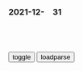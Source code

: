 ### 2021-12-　31

```note
```

<table id="tbc" style="white-space:pre-wrap">
</table>
<button onclick="toggleb()">toggle</button>
<button onclick="loadparse()">loadparse</button>
<br>
<!-- 🌸<br>🍅-　-🍑<hr>🍀 -->
<pre>
<textarea rows="30" cols="100" style="display: none" id="tar">

<font size="2"><b>
你尽管吃！j察叔叔那边我去解释！,美食,菜谱,好看视频</b></font><br>
https://haokan.baidu.com/v?vid=9596389359427457638&sfrom=baidu-feed

<font size="1" style="color:#DCDCDC"><b>2021/12/31 下午11:53:40</b></font><br>

<font size="2"><b>
gj空间站面临挑战，太空战争将要发生，日漫是预言家吧！</b></font><br>
https://mbd.baidu.com/newspage/data/landingsuper?context=%7B%22nid%22%3A%22news_9349065349849903449%22%7D&n_type=-1&p_from=-1

https://pics7.baidu.com/feed/0bd162d9f2d3572c65b830c3f984c42e63d0c3fc.jpeg?token=90121e9304c9458a4631cea0c1a1adbf&.jpg

<font size="1" style="color:#DCDCDC"><b>2021/12/31 下午11:30:44</b></font><br>

<font size="2"><b>
韩gz府很清醒，韩gmz很上头：71.8%认为zg是最大gj威胁</b></font><br>
https://mbd.baidu.com/newspage/data/landingsuper?context=%7B%22nid%22%3A%22news_9262884481622436503%22%7D&n_type=-1&p_from=-1

<font size="1" style="color:#DCDCDC"><b>2021/12/31 下午11:27:29</b></font><br>

<font size="2"><b>
不可思议的磁力加速器，将小球放在磁轨上，有趣的现象发生了,科学,科普,好看视频</b></font><br>
https://haokan.baidu.com/v?vid=9875657282753368216&sfrom=baidu-feed

<font size="1" style="color:#DCDCDC"><b>2021/12/31 下午9:15:47</b></font><br>

<font size="2"><b>
三户养一个b，七户养一个g，蜀h均户只有三口人，怎么能不灭</b></font><br>
https://mbd.baidu.com/newspage/data/landingsuper?context=%7B%22nid%22%3A%22news_9464537504091887334%22%7D&n_type=-1&p_from=-1

<font size="1" style="color:#DCDCDC"><b>2021/12/31 下午8:30:03</b></font><br>

<font size="2"><b>
又一日货“神话”破灭！但尴尬的，却是我们中国人！</b></font><br>
https://mbd.baidu.com/newspage/data/landingsuper?context=%7B%22nid%22%3A%22news_9232566891613561614%22%7D&n_type=-1&p_from=-1

日本高山市的一家食品批发公司——高山水产青果被检查人员发现，在销售的3万条日本鳗鱼中掺杂了6640条zg鳗鱼，并谎称是日本鳗鱼，高价卖出。

<font size="1" style="color:#DCDCDC"><b>2021/12/31 下午8:28:11</b></font><br>

<font size="2"><b>
我有个情妇，是因为我... - @电影记录员的微博 - 微博</b></font><br>
https://weibo.com/6218080306/K72AYcABf

我有个情妇，是因为我有个老婆；因为我有老婆，所以我才有情妇。——《江湖告急》。 ​​​
https://wx2.sinaimg.cn/mw2000/006MOqJQly1goq7adousoj30dl07sgrv.jpg

<font size="1" style="color:#DCDCDC"><b>2021/12/31 下午6:19:38</b></font><br>

<font size="2"><b>
年终别去赌：你永远赢不了“凯利公式”</b></font><br>
https://mbd.baidu.com/newspage/data/landingsuper?context=%7B%22nid%22%3A%22news_9412993833617784455%22%7D&n_type=-1&p_from=-1

你觉得游戏是公平的，一正一反，均为50%概率，按照大数定律来说，这是必然规律。然而，你有没有想过，正是这种你以为的“公平”，让你误解了大数定律，才陷入了“赌徒谬论”里呢？

https://pics5.baidu.com/feed/55e736d12f2eb938d672cecedbab223ce4dd6fc5.png?token=929f3eaba89376a10a27f98c48c4f0a4&.jpg

大量重复的随机现象里其实藏着某种必然规律。

还是以抛硬币为例，当投掷次数足够大时，出现正（反）面的频率将逐渐接近于1/2，且随着投掷次数的增加，偏差会越来越小，如下图。

https://pics5.baidu.com/feed/91529822720e0cf3986447ba048f5516bf09aa36.png?token=99e7ae893b8c201974823a4cfe5eb64e&.jpg

投掷硬币次数越少，大数定律的身影就越模糊，可能10次中5正5反，也可能9正1反，也可能10正0反或0正10反……

现实往往是，在远未达到“足够多”次试验时，你就已经输了个精光了。

“输赢概率为50%”，这本身就具有很大的误导性。

在硬币抛出之前，50%的概率代表的是可能性；

在硬币抛出之后，50%的概率代表的是结果的统计平均值，却并不是实际分布值。

这是你对大数定律的误解之一。

https://pics5.baidu.com/feed/91529822720e0cf3986447ba048f5516bf09aa36.png?token=99e7ae893b8c201974823a4cfe5eb64e&.jpg

早在18世纪初，那群热爱赌博的概率论数学家们，就提出了那个让赌徒闻风丧胆的破产噩梦：

在“公平”的赌博中，任何一个拥有有限赌本的赌徒，只要长期赌下去，必然有一天会输个精光。

我们可以在马尔科夫链、二项分布、递推公式等的助攻下，列出一组组粗暴的、令人头皮发麻的函数，但也许它们都不如一张二维模拟图来得直白，

https://pics4.baidu.com/feed/d833c895d143ad4b7400e19d8ccbfda6a50f0697.png?token=533d8773d7241449b1bb42d4933a54d9&.jpg

https://pics4.baidu.com/feed/dbb44aed2e738bd47f6b17d9af4220df257ff9e7.png?token=48dd018ecc8c8e6fc5e1157ec3dc8a6d&.jpg

把不同r对应的f(r,n)和f(r,s,p)放到同一个图中进行比较，它形象地揭示了赌徒输光定理的含义：所谓的“公平”赌博，其实并不公平。

第一，没有一个赌场会让你的赢面超过50%。

第二，庄家不是赌徒。

第三，庄家是“抽水”收入。

每次下注比例为当时总资金的25%，这样就能获得最大收益。

赢得胜利的唯一法则：不赌

有人可能说，我又不是与赌场对赌，我只要赢了对手就行了。可无论是你还是对方，赢者都是要给赌场“流水”的，赌的时间一长，两者都是在给赌场打工。

<font size="1" style="color:#DCDCDC"><b>2021/12/31 下午6:00:43</b></font><br>

<font size="2"><b>
马斯克：打算在火星上实行直接m主制，摒弃美式m主</b></font><br>
https://mbd.baidu.com/newspage/data/landingsuper?context=%7B%22nid%22%3A%22news_9235607500938292556%22%7D&n_type=-1&p_from=-1

<font size="1" style="color:#DCDCDC"><b>2021/12/31 下午2:38:06</b></font><br>

<font size="2"><b>
j察到监y做卧底，却意外赚了一个亿，还当上了大哥，高分犯罪片,影视,犯罪片,好看视频</b></font><br>
https://haokan.baidu.com/v?vid=13712873676345962276&sfrom=baidu-feed

做人别太狠，不然地位很不稳。

<font size="1" style="color:#DCDCDC"><b>2021/12/31 下午2:24:50</b></font><br>

<font size="2"><b>
“收拾完立陶宛，轮到澳大利亚了？”</b></font><br>
https://baijiahao.baidu.com/s?id=1718485131551824187&wfr=spider&for=pc

<font size="1" style="color:#DCDCDC"><b>2021/12/31 下午2:27:29</b></font><br>

<font size="2"><b>
zg再出手，同一天收拾两个反hgj，惩罚立陶宛，剑指澳大利亚</b></font><br>
http://app.myzaker.com/news/article.php?pk=612751948e9f09692d1b01c7

<font size="1" style="color:#DCDCDC"><b>2021/12/31 下午2:30:19</b></font><br>

<font size="2"><b>
又有欠收拾的了？英g接连3次对h示强，澳大利亚反被“打醒了”_新浪新闻</b></font><br>
https://k.sina.com.cn/article_5381630750_m140c52b1e03300qk6p.html

<font size="1" style="color:#DCDCDC"><b>2021/12/31 下午2:30:58</b></font><br>

<font size="2"><b>
j察到监y做卧底，却意外赚了一个亿，还当上了大哥，高分犯罪片,影视,犯罪片,好看视频</b></font><br>
https://haokan.baidu.com/v?vid=13712873676345962276&sfrom=baidu-feed

只能说做人要狠，也要仁。不要没事弄这个，干那个不然早晚玩完。

<font size="1" style="color:#DCDCDC"><b>2021/12/31 下午2:24:50</b></font><br>

<font size="2"><b>
古惑仔：蒋老大在线教学，要想成大事一定要钞票，金玉良言啊！,影视,动作片,好看视频</b></font><br>
https://haokan.baidu.com/v?vid=6248242074942757640&sfrom=baidu-feed

妈的，狗腿。

<font size="1" style="color:#DCDCDC"><b>2021/12/31 下午2:13:33</b></font><br>

死亡火墙
https://gimg3.baidu.com/search/src=https%3A%2F%2Ffeed-image.baidu.com%2F0%2Fpic%2F388472301_-1262113175_-1902829007.jpg

三阶死亡火墙
https://gimg3.baidu.com/search/src=https%3A%2F%2Ffeed-image.baidu.com%2F0%2Fpic%2F-576808046_1010550067_-2037540746.jpg

<font size="2"><b>
本·拉登公开亮相时，身边总放着AK47步枪，卡拉什尼科夫愤怒不已,军事,军事历史,好看视频</b></font><br>
https://haokan.baidu.com/v?vid=13458849532924035780&sfrom=baidu-feed

<font size="1" style="color:#DCDCDC"><b>2021/12/31 下午1:58:22</b></font><br>

<font size="2"><b>
末代皇帝：溥仪沦落到监狱被欺负，怎料御前侍卫也在，霸气护主！,影视,战争片,好看视频</b></font><br>
https://haokan.baidu.com/v?vid=12879365210237804067&sfrom=baidu-feed

你敢侮辱皇上。

<font size="1" style="color:#DCDCDC"><b>2021/12/31 下午1:56:47</b></font><br>

<font size="2"><b>
狗狗有这些行为，说明它很讨厌你，主人要反思了</b></font><br>
https://baijiahao.baidu.com/s?id=1720470175159618605&wfr=spider&for=pc

对你炸毛、呲牙、低吼

学会定点还乱拉

不让你抱、不让你摸

躲着你

敢咬你

<font size="1" style="color:#DCDCDC"><b>2021/12/31 上午11:10:08</b></font><br>

<font size="2"><b>
奇葩说：歇后语能有什么杀伤力，学会了怼天怼地怼空气，男版傅首尔_腾讯新闻</b></font><br>
https://new.qq.com/rain/a/20210502V02GKQ00

<font size="1" style="color:#DCDCDC"><b>2021/12/31 上午11:00:31</b></font><br>

<font size="2"><b>
60年一轮回，千年诅咒？传说中的“赤马红羊浩劫”是什么？</b></font><br>
https://mbd.baidu.com/newspage/data/landingsuper?context=%7B%22nid%22%3A%22news_9369737929307263707%22%7D&n_type=-1&p_from=-1

<font size="1" style="color:#DCDCDC"><b>2021/12/31 上午11:00:46</b></font><br>

<font size="2"><b>
王q：舆l战是西方压zzg的最后一块“遮羞布”</b></font><br>
https://mbd.baidu.com/newspage/data/landingsuper?context=%7B%22nid%22%3A%22news_9037757336920246066%22%7D&n_type=-1&p_from=-1

<font size="1" style="color:#DCDCDC"><b>2021/12/31 上午10:31:32</b></font><br>

<font size="2"><b>
怼天怼地怼空气！土耳其反击德g警告后，痛批瑞典无视希腊对难m_勘探</b></font><br>
https://www.sohu.com/a/447438251_120965969

<font size="1" style="color:#DCDCDC"><b>2021/12/31 上午10:51:46</b></font><br>

<font size="2"><b>
怼天怼地怼空气的日副相 连特朗普都要甘拜下风|特朗普|麻生|麻生太郎_新浪新闻</b></font><br>
https://news.sina.com.cn/w/sy/2017-08-31/doc-ifykpuui0025753.shtml

<font size="1" style="color:#DCDCDC"><b>2021/12/31 上午10:52:17</b></font><br>

<font size="2"><b>
怼天怼地怼空气的是什么样的人？ - 知乎</b></font><br>
https://www.zhihu.com/question/57338026

y筱筱
一言蔽之，是失败的人

n名用户
朝阳门外有两栋大楼里住着一群人，现在日常就是怼天怼地对空气。

<font size="1" style="color:#DCDCDC"><b>2021/12/31 上午10:49:29</b></font><br>

<font size="2"><b>
怼天怼地怼空气，英格兰本土球迷成欧洲杯全m公敌</b></font><br>
https://baijiahao.baidu.com/s?id=1705102768278964291&wfr=spider&for=pc

<font size="1" style="color:#DCDCDC"><b>2021/12/31 上午11:08:12</b></font><br>

<font size="2"><b>
三分钟学会“外交部式反（怼）问（人）”</b></font><br>
https://www.sohu.com/a/121812746_355696

<font size="1" style="color:#DCDCDC"><b>2021/12/31 上午11:05:18</b></font><br>

<font size="2"><b>
外j部怼_百d搜索</b></font><br>
https://www.baidu.com/s?&wd=%E5%A4%96%E4%BA%A4%E9%83%A8%E6%80%BC

百d为您找到相关结果约29,700,000个

<font size="1" style="color:#DCDCDC"><b>2021/12/31 上午11:04:40</b></font><br>

<font size="2"><b>
武庚纪：实力不够嘴炮来凑，打不过怎么办，嘴炮也是实力的一种</b></font><br>
https://baijiahao.baidu.com/s?id=1673077132766865605&wfr=spider&for=pc

<font size="1" style="color:#DCDCDC"><b>2021/12/31 上午10:40:45</b></font><br>

<font size="2"><b>
拳愿阿修罗第二季 第4集 实力不够嘴炮来凑 天狼拳的惨败_哔哩哔哩_bilibili</b></font><br>
https://www.bilibili.com/video/av74879566/

<font size="1" style="color:#DCDCDC"><b>2021/12/31 上午10:41:18</b></font><br>

<font size="2"><b>
普j总统坚强领导，e罗斯强大无比！美g黔驴技穷，只剩下嘴炮！</b></font><br>
https://baijiahao.baidu.com/s?id=1710757916361845411&wfr=spider&for=pc

<font size="1" style="color:#DCDCDC"><b>2021/12/31 上午11:32:38</b></font><br>

<font size="2"><b>
黔驴技穷的m进d唯剩自欺欺人_腾讯新闻</b></font><br>
https://new.qq.com/omn/20201113/20201113A0GVL300.html

<font size="1" style="color:#DCDCDC"><b>2021/12/31 下午1:49:01</b></font><br>

<font size="2"><b>
“f堵”l坛，掌q者终于还是黔驴技穷了_新闻中心_新浪网</b></font><br>
https://news.sina.com.cn/o/2010-06-01/003717588957s.shtml

<font size="1" style="color:#DCDCDC"><b>2021/12/31 下午1:49:22</b></font><br>

<font size="2"><b>
小伙失恋了，很是憋屈，对着空气破口大骂，看着让人心疼</b></font><br>
https://c.m.163.com/news/v/VD8E6HNIH.html

<font size="1" style="color:#DCDCDC"><b>2021/12/31 上午10:39:11</b></font><br>

<font size="2"><b>
男子与空气斗智斗勇！又是坡口大骂，又是扔瓶子，属实厉害哦！</b></font><br>
https://v.qq.com/x/page/x0911x6erkt.html

<font size="1" style="color:#DCDCDC"><b>2021/12/31 上午10:38:35</b></font><br>

<font size="2"><b>
二哈听见收东西的，它就开始狼嚎，心里害怕但是它嘴上还不认输</b></font><br>
https://xw.qq.com/cmsid/20211120V09F3000

<font size="1" style="color:#DCDCDC"><b>2021/12/31 上午10:37:07</b></font><br>

<font size="2"><b>
事实再次说明：咬人的狗不会叫，会叫的狗不咬人。_腾讯新闻</b></font><br>
https://new.qq.com/omn/20211204/20211204V02WP600.html

<font size="1" style="color:#DCDCDC"><b>2021/12/31 上午11:13:39</b></font><br>

<font size="2"><b>
会叫的狗一般不咬人，跟它对视三十秒，它自己都开始觉得尴尬了__财经头条</b></font><br>
https://cj.sina.com.cn/articles/view/6385891008/m17ca0f6c00010148wa

<font size="1" style="color:#DCDCDC"><b>2021/12/31 上午11:25:32</b></font><br>

<font size="2"><b>
皇帝的新装，大叔生动诠释，只要我不尴尬，尴尬的就是别人</b></font><br>
https://baijiahao.baidu.com/s?id=1719669717665106798&wfr=spider&for=pc

<font size="1" style="color:#DCDCDC"><b>2021/12/31 上午11:31:09</b></font><br>

<font size="2"><b>
特斯拉这次虽然道歉，但仍然是“肉烂嘴不烂”_腾讯新闻</b></font><br>
https://new.qq.com/rain/a/20210202A0CDDV00

<font size="1" style="color:#DCDCDC"><b>2021/12/31 上午10:34:00</b></font><br>

<font size="2"><b>
说狠话的人一般都没有好下场！别死鸭子嘴硬，早点识时务少挨点打</b></font><br>
https://view.inews.qq.com/a/20211227V074BD00

<font size="1" style="color:#DCDCDC"><b>2021/12/31 上午11:17:00</b></font><br>

<font size="2"><b>
最好的危机公关是承认错误，而不是死鸭子嘴硬</b></font><br>
https://baijiahao.baidu.com/s?id=1720050774094062411&wfr=spider&for=pc

<font size="1" style="color:#DCDCDC"><b>2021/12/31 上午10:35:37</b></font><br>

<font size="2"><b>
死鸭子嘴硬，没有谁比你更清楚自己所犯下的罪行</b></font><br>
https://baijiahao.baidu.com/s?id=1719033954690823014&wfr=spider&for=pc

<font size="1" style="color:#DCDCDC"><b>2021/12/31 上午10:35:48</b></font><br>

<font size="2"><b>
笑傲江湖2：任我行VS扶桑忍者，东方不败一旁坐山观虎斗,影视,武侠片,好看视频</b></font><br>
https://haokan.baidu.com/v?vid=5108591881901062411&sfrom=baidu-feed

我们的血债太多，更不能像你们一样想走i就走。

<font size="1" style="color:#DCDCDC"><b>2021/12/31 下午5:25:33</b></font><br>

<font size="2"><b>
乾隆私访时在路边吃瓜，对瓜农赞不绝口，回宫路上却下令：杀了他</b></font><br>
https://mbd.baidu.com/newspage/data/landingsuper?context=%7B%22nid%22%3A%22news_9419688128556636365%22%7D&n_type=-1&p_from=-1

这个不知情的瓜农对当今皇帝大加赞扬，说天子l导有方，爱m如子，歌功颂德的话说了一大堆。

听了这番话的乾隆“龙颜大悦”，

这个瓜农虽然没上过几天学，却往往能用自己的经历类比，提出观点独特的看法，这些话是生在帝王之家的乾隆一辈子也想不到的。

但在回宫的路上乾隆却突然下令，吩咐随从的武士去把那个瓜农杀掉。

原来，乾隆从小就秉持的是帝王q术的思考方式，他担心这样一个人既然不能为己所用，一旦落到其他人的手中很可能对自己不利，日后可能成为自己的心腹大患。

<font size="1" style="color:#DCDCDC"><b>2021/12/31 上午10:29:30</b></font><br>

<font size="2"><b>
古画里都是“眯眯眼”？对不起，这才是真正的东方美！</b></font><br>
https://mbd.baidu.com/newspage/data/landingsuper?context=%7B%22nid%22%3A%22news_8366032126824009854%22%7D&n_type=-1&p_from=-1

<font size="1" style="color:#DCDCDC"><b>2022/1/10 下午1:40:26</b></font><br>

<font size="2"><b>
英媒报道“眯眯眼事件”，评论竟称“zg人不就长这样吗”</b></font><br>
https://mbd.baidu.com/newspage/data/landingsuper?context=%7B%22nid%22%3A%22news_9110064567420427261%22%7D&n_type=-1&p_from=-1

<font size="1" style="color:#DCDCDC"><b>2021/12/31 上午10:22:24</b></font><br>

<font size="2"><b>
广西多人被押解游街示z，身穿防护服头挂巨幅头像照，官方：属实</b></font><br>
https://mbd.baidu.com/newspage/data/landingsuper?context=%7B%22nid%22%3A%22news_9511728345628864719%22%7D&n_type=-1&p_from=-1

有人说：“勿让游街示众死灰复燃，法治文明不容蒙羞”

如今，依法治g、依法执z、依法行z已经深入人心，
一些执法机关、人员仍然停留在旧的治理思维中，企望以此“震慑犯罪”，令人吃惊。

都什么年代了，还能这样无视人的尊严，即便他们做了错事、坏事。也应在法律法规框架内予以惩罚，要知道，法无授q不可为，使用q力的手段和方式要依法依规。这种“运动式”及“羞辱式”“惩戒”与文明sh和法治sh的进步是不合拍的，不利于违法犯罪分子的教育和改造。

y介布衣Zs2Dx
我支持！
379赞

x之XO
没错，我也支持！

w名Fat
漂亮
227赞

w歌似梦
对于罪犯就应该这样将其信息公布示z
347赞

b度网友355ebc8
支持！广西是边境，他们从g外疫区来还敢偷渡，必须以儆效尤，才能杜绝侥幸心理，才能更好的保护rm生命安全。边疆的雷霆手段，方能保卫zgg体安泰。
446赞

l晨三四点的洛杉矶KB
有点问题，但能理解，特殊时期特殊处理，
121赞

<font size="1" style="color:#DCDCDC"><b>2021/12/31 上午10:14:04</b></font><br>

<font size="2"><b>
古惑仔：B哥请徒弟们吃饭，靓坤前来找茬，一旁的小弟十分嚣张,影视,犯罪片,好看视频</b></font><br>
https://haokan.baidu.com/v?vid=16769689701189750452&sfrom=baidu-feed

虽然没把书念完，还要Update自己的知识。
上学还不是钓马子。
学学开车，练练拳。
还有学习怎样尊重女人。

<font size="1" style="color:#DCDCDC"><b>2021/12/31 上午10:07:05</b></font><br>

</textarea>
</pre>
<!-- 🍀<br>🍑-　-🍅<hr>🌸 -->

```tip
```

<script src="https://cdn.jsdelivr.net/npm/jquery@3.5.1/dist/jquery.min.js"></script>

<link rel="stylesheet" href="https://cdn.jsdelivr.net/gh/fancyapps/fancybox@3.5.7/dist/jquery.fancybox.min.css" />
<script src="https://cdn.jsdelivr.net/gh/fancyapps/fancybox@3.5.7/dist/jquery.fancybox.min.js"></script>

<script type="text/javascript">

var __urlRegex = /(\b(https?|ftp|file):\/\/[-A-Z0-9+&@#\/%?=~_|!:,.;]*[-A-Z0-9+&@#\/%=~_|])/ig;
var __imgRegex = /\.(?:jpe?g|gif|png)$/i;

loadparse();

function parseURL($string){

    var exp = __urlRegex;
    return $string.replace(exp,function(match){
            __imgRegex.lastIndex=0;
            if(__imgRegex.test(match)){
                return '<a data-fancybox="gallery" href="' + match.replace("/p=700", "")
                 + '"><img src="' + match.replace("/p=700", "/p=160x200")+'" width="64"></a>';
            }
            else{
                return '<a href="' + match + '" target="_blank">' + match + '</a>';
            }
        }
    );
}

function loadparse() {
  tbc.innerHTML = parseURL(tar.value);
}

function toggleb() {
  var x = document.getElementById("tar");
  if (x.style.display === "none") {
    x.style.display = "";
  } else {
    x.style.display = "none";
  }
}

</script>
